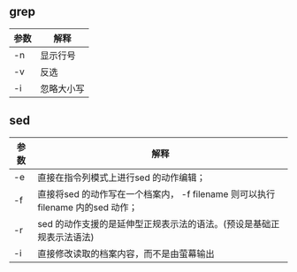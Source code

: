 ## grep

参数 | 解释
---- | ----
-n | 显示行号
-v | 反选
-i | 忽略大小写


## sed

参数 | 解释
---- | ----
-e | 直接在指令列模式上进行sed 的动作编辑；
-f | 直接将sed 的动作写在一个档案内， -f filename 则可以执行filename 内的sed 动作；
-r | sed 的动作支援的是延伸型正规表示法的语法。(预设是基础正规表示法语法)
-i | 直接修改读取的档案内容，而不是由萤幕输出